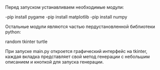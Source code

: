 Перед запуском устанавливаем необходимые модули:

-pip install pygame
-pip install matplotlib
-pip install numpy

Остальные модули являются частью пердустановленной библиотеки python:

random
tkinter 
turtle 

При запуске main.py откроется графический интерфейс на tkinter, каждая вкладка представляет свой метод генерации с небольшим описанием и кнопкой для запуска генерации.
